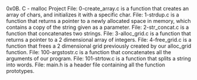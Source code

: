 0x0B. C - malloc Project File: 0-create_array.c is a function that creates an array of chars, and initializes it with a specific char. File: 1-strdup.c is a function that returns a pointer to a newly allocated space in memory, which contains a copy of the string given as a parameter. File: 2-str_concat.c is a function that concatenates two strings. File: 3-alloc_grid.c is a function that returns a pointer to a 2 dimensional array of integers. File: 4-free_grid.c is a function that frees a 2 dimensional grid previously created by our alloc_grid function. File: 100-argstostr.c is a function that concatenates all the arguments of our program. File: 101-strtow.c is a function that splits a string into words. File: main.h is a header file containing all the function prototypes.
